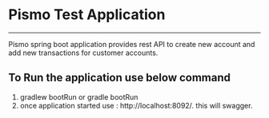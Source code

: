 # Pismo Test Application
***
Pismo spring boot application provides rest API to create new account and add new transactions for customer accounts.

## To Run the application use below command
 1. gradlew bootRun or gradle bootRun
 2. once application started use : http://localhost:8092/. this will swagger.